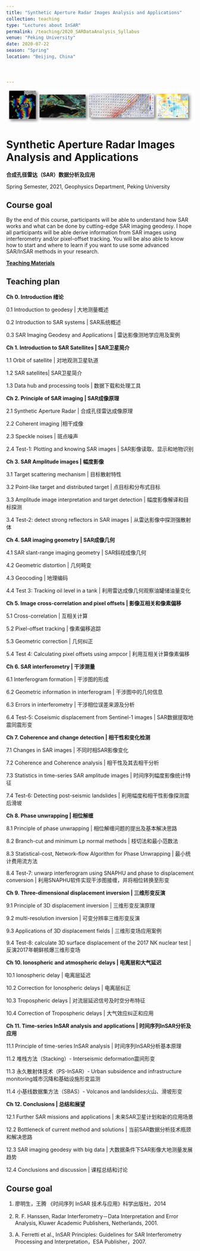 ```yaml
---
title: "Synthetic Aperture Radar Images Analysis and Applications"
collection: teaching
type: "Lectures about InSAR"
permalink: /teaching/2020_SARDataAnalysis_Syllabus
venue: "Peking University"
date: 2020-07-22
season: "Spring"
location: "Beijing, China"



---
```




![SAR Data Analysis Syllabus](/images/teaching01.jpg)  

# Synthetic Aperture Radar Images Analysis and Applications

**合成孔径雷达（SAR）数据分析及应用**

 

Spring Semester, 2021, Geophysics Department, Peking University

 

## Course goal

By the end of this course, participants will be able to understand how SAR works and what can be done by cutting-edge SAR imaging geodesy. I hope all participants will be able derive information from SAR images using interferometry and/or pixel-offset tracking. You will be also able to know how to start and where to learn if you want to use some advanced SAR/InSAR methods in your research. 


**[Teaching Materials](https://disk.pku.edu.cn:443/link/14BA903E57C3E57694CAE260FB5F7018)**

## Teaching plan

**Ch 0.  Introduction 绪论**

0.1	Introduction to  geodesy \| 大地测量概述

0.2	Introduction to SAR systems \| SAR系统概述

0.3	SAR Imaging Geodesy and Applications \| 雷达影像测地学应用及案例


**Ch 1. 	Introduction to SAR Satellites | SAR卫星简介**

1.1	Orbit of satellite | 对地观测卫星轨道

1.2 	SAR satellites| SAR卫星简介

1.3	Data hub and processing tools | 数据下载和处理工具


**Ch 2. 	Principle of SAR imaging | SAR成像原理**

2.1	Synthetic Aperture Radar | 合成孔径雷达成像原理

2.2 	Coherent imaging |相干成像

2.3	Speckle noises | 斑点噪声

2.4	Test-1: Plotting and knowing SAR images | SAR影像读取、显示和地物识别



**Ch 3.	 SAR Amplitude images | 幅度影像**

3.1	Target scattering mechanism | 目标散射特性

3.2 	Point-like target and distributed target | 点目标和分布式目标

3.3	Amplitude image interpretation and target detection | 幅度影像解译和目标探测

3.4 	Test-2: detect strong reflectors in SAR images | 从雷达影像中探测强散射体



**Ch 4. 	SAR imaging geometry | SAR成像几何**

4.1 	SAR slant-range imaging geometry | SAR斜视成像几何

4.2 	Geometric distortion | 几何畸变

4.3 	Geocoding | 地理编码

4.4 	Test 3: Tracking oil level in a tank | 利用雷达成像几何观察油罐储油量变化




**Ch 5. 	Image cross-correlation and pixel offsets | 影像互相关和像素偏移**

5.1 	Cross-correlation | 互相关计算

5.2 	Pixel-offset tracking | 像素偏移追踪

5.3 	Geometric correction | 几何纠正

5.4	Test 4: Calculating pixel offsets using ampcor | 利用互相关计算像素偏移



**Ch 6. 	SAR interferometry | 干涉测量**

6.1 	Interferogram formation | 干涉图的形成

6.2 	Geometric information in interferogram | 干涉图中的几何信息

6.3 	Errors in interferometry | 干涉相位误差来源及分析

6.4 	Test-5: Coseismic displacement from Sentinel-1 images | SAR数据提取地震同震形变




**Ch 7. 	Coherence and change detection | 相干性和变化检测**

7.1 	Changes in SAR images | 不同时相SAR影像变化

7.2 	Coherence and Coherence analysis | 相干性及其去相干分析

7.3 	Statistics in time-series SAR amplitude images | 时间序列幅度影像统计特征

7.4 	Test-6: Detecting post-seismic landslides | 利用幅度和相干性影像探测震后滑坡



**Ch 8. 	Phase unwrapping | 相位解缠**

8.1 	Principle of phase unwrapping | 相位解缠问题的提出及基本解决思路

8.2 	Branch-cut and minimum Lp normal methods | 枝切法和最小范数法

8.3 	Statistical-cost, Network-flow Algorithm for Phase Unwrapping | 最小统计费用流方法

8.4 	Test-7: unwarp interferogram using SNAPHU and phase to displacement conversion | 利用SNAPHU软件实现干涉图接缠，并将相位转换至形变




**Ch 9. 	Three-dimensional displacement inversion | 三维形变反演**

9.1 	Principle of 3D displacement inversion | 三维形变反演原理

9.2 	multi-resolution inversion  | 可变分辨率三维形变反演

9.3 	Applications of 3D displacement fields | 三维形变场应用案例

9.4 	Test-8: calculate 3D surface displacement of the 2017 NK nuclear test | 反演2017年朝鲜核爆三维形变场



**Ch 10. 	Ionospheric and atmospheric delays | 电离层和大气延迟**

10.1 	Ionospheric delay | 电离层延迟

10.2 	Correction for Ionospheric delays | 电离层纠正

10.3	Tropospheric delays | 对流层延迟信号及时空分布特征

10.4 	Correction of Tropospheric delays | 大气效应纠正和应用




**Ch 11. Time-series InSAR analysis and applications | 时间序列InSAR分析及应用**

11.1 	Principle of time-series InSAR analysis | 时间序列InSAR分析基本原理

11.2 	堆栈方法（Stacking）- Interseismic deformation震间形变

11.3	永久散射体技术（PS-InSAR）- Urban subsidence and infrastructure monitoring城市沉降和基础设施形变监测

11.4 	小基线数据集方法（SBAS）-  Volcanos and landslides火山、滑坡形变




**Ch 12. Conclusions | 总结和展望**

12.1 	Further SAR missions and applications | 未来SAR卫星计划和新的应用场景

12.2 	Bottleneck of current method and solutions | 当前SAR数据分析技术瓶颈和解决思路 

12.3  	SAR imaging geodesy with big data | 大数据条件下SAR影像大地测量发展趋势

12.4  	Conclusions and discussion | 课程总结和讨论


## Course goal

1. 廖明生，王腾 《时间序列 InSAR 技术与应用》科学出版社，2014

2. R. F. Hanssen, Radar Interferometry－Data Interpretation and Error Analysis, Kluwer Academic Publishers, Netherlands, 2001.

3. A. Ferretti et al., InSAR Principles: Guidelines for SAR Interferometry Processing and Interpretation，ESA Publisher，2007.


